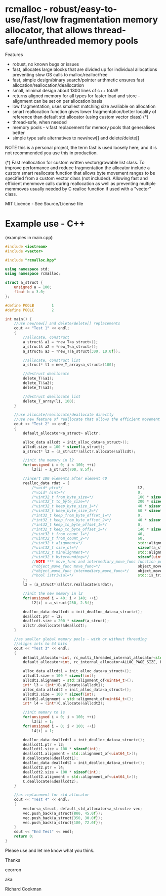 # rcmalloc - robust/easy-to-use/fast/low fragmentation memory allocator, that allows thread-safe/unthreaded memory pools

Features
 - robust, no known bugs or issues
 - fast, allocates large blocks that are divided up for individual allocations preventing slow OS calls to malloc/realloc/free
 - fast, simple design/binary search/pointer arithmetic ensures fast allocation/reallocation/deallocation
 - small, minimal design about 1300 lines of c++ total!!
 - returns aligned memory for all types for faster load and store - alignment can be set on per allocation basis
 - low fragmentation, uses smallest matching size avaliable on allocation
 - smart reallocation function gives lower fragmentation/better locality of reference than default std allocator (using custom vector class) (*)
 - thread-safe, when needed
 - memory pools - v.fast replacement for memory pools that generalises better
 - simple type safe alternatives to new/new[] and delete/delete[]

NOTE this is a personal project, the term fast is used loosely here, and it is not recommended you use this in production.

(*) Fast reallocation for custom written vector/growable list class.
To improve performance and reduce fragmentation the allocator include a custom smart reallocate function that allows byte movement ranges to be specified from a custom vector class (not included). Allowing fast and efficient memmove calls during reallocation as well as preventing multiple memmoves usually needed by C realloc function if used with a "vector" class.

MIT Licence - See Source/License file

# Example use - C++

(examples in main.cpp)

```C++
#include <iostream>
#include <vector>

#include "rcmalloc.hpp"

using namespace std;
using namespace rcmalloc;

struct a_struct {
    unsigned a = 100;
    float b = 3.0;
};

#define POOLB        1
#define POOLC        2

int main() {
    //use new/new[] and delete/delete[] replacements
    cout << "Test 1" << endl;
    {
        //allocate, construct
        a_struct& a1 = *new_T<a_struct>();
        a_struct& a2 = *new_T<a_struct>();
        a_struct& a3 = *new_T(a_struct{300, 10.0f});

        //allocate, construct list
        a_struct* l1 = new_T_array<a_struct>(100);

        //destruct deallocate
        delete_T(&a1);
        delete_T(&a2);
        delete_T(&a3);

        //destruct deallocate list
        delete_T_array(l1, 100);
    }

    //use allocate/reallocate/deallocate directly
    //use new feature of reallocate that allows the efficient movement of memory when reallocating
    cout << "Test 2" << endl;
    {
        default_allocator<a_struct> allctr;

        alloc_data allcdt = init_alloc_data<a_struct>();
        allcdt.size = 100 * sizeof(a_struct);
        a_struct* l2 = (a_struct*)allctr.allocate(&allcdt);

        //init the memory in l2
        for(unsigned i = 0; i < 100; ++i)
            l2[i] = a_struct{700, 8.5f};

        //insert 100 elements after element 40
        realloc_data rdat = {
            /*void* ptr=*/                                  l2,
            /*void* hint=*/                                 0,
            /*uint32_t from_byte_size=*/                    100 * sizeof(a_struct),
            /*uint32_t to_byte_size=*/                      200 * sizeof(a_struct),
            /*uint32_t keep_byte_size_1=*/                  40 * sizeof(a_struct),
            /*uint32_t keep_byte_size_2=*/                  60 * sizeof(a_struct),
            /*int32_t keep_from_byte_offset_1=*/            0,
            /*int32_t keep_from_byte_offset_2=*/            40 * sizeof(a_struct),
            /*int32_t keep_to_byte_offset_1=*/              0,
            /*int32_t keep_to_byte_offset_2=*/              140 * sizeof(a_struct),
            /*uint32_t from_count_1=*/                      40,
            /*uint32_t from_count_2=*/                      60,
            /*uint32_t alignment=*/                         std::alignment_of<a_struct>(),
            /*uint32_t size_of=*/                           sizeof(a_struct),
            /*uint32_t minalignment=*/                      std::alignment_of<uintptr_t>(),
            /*uint32_t byterounding=*/                      sizeof(uintptr_t),
            //NOTE *** move_func and intermediary_move_func function pointers can be 0/NULL if std::is_trivially_copyable<a_struct>::value == true ***
            /*object_move_func move_func=*/                 object_move_generator<a_struct>::object_move,
            /*object_move_func intermediary_move_func=*/    object_move_generator<a_struct>::object_intermediary_move,
            /*bool istrivial=*/                             std::is_trivially_move_constructible<a_struct>::value
        };
        l2 = (a_struct*)allctr.reallocate(&rdat);

        //init the new memory in l2
        for(unsigned i = 40; i < 140; ++i)
            l2[i] = a_struct{250, 2.5f};

        dealloc_data deallcdt = init_dealloc_data<a_struct>();
        deallcdt.ptr = l2;
        deallcdt.size = 200 * sizeof(a_struct);
        allctr.deallocate(&deallcdt);
    }

    //as smaller global memory pools - with or without threading
    //aligns ints to 64 bits
    cout << "Test 3" << endl;
    {
        default_allocator<int, rc_multi_threaded_internal_allocator<std::mutex, ALLOC_PAGE_SIZE, POOLB>> B;
        default_allocator<int, rc_internal_allocator<ALLOC_PAGE_SIZE, POOLC>> C;

        alloc_data allcdt1 = init_alloc_data<a_struct>();
        allcdt1.size = 100 * sizeof(int);
        allcdt1.alignment = std::alignment_of<uint64_t>();
        int* l3 = (int*)B.allocate(&allcdt1);
        alloc_data allcdt2 = init_alloc_data<a_struct>();
        allcdt2.size = 100 * sizeof(int);
        allcdt2.alignment = std::alignment_of<uint64_t>();
        int* l4 = (int*)C.allocate(&allcdt2);

        //init memory to 1s
        for(unsigned i = 0; i < 100; ++i)
            l3[i] = 1;
        for(unsigned i = 0; i < 100; ++i)
            l4[i] = 1;

        dealloc_data deallcdt1 = init_dealloc_data<a_struct>();
        deallcdt1.ptr = l3;
        deallcdt1.size = 100 * sizeof(int);
        deallcdt1.alignment = std::alignment_of<uint64_t>();
        B.deallocate(&deallcdt1);
        dealloc_data deallcdt2 = init_dealloc_data<a_struct>();
        deallcdt2.ptr = l4;
        deallcdt2.size = 100 * sizeof(int);
        deallcdt2.alignment = std::alignment_of<uint64_t>();
        C.deallocate(&deallcdt2);
    }

    //as replacement for std allocator
    cout << "Test 4" << endl;
    {
        vector<a_struct, default_std_allocator<a_struct>> vec;
        vec.push_back(a_struct{800, 45.0f});
        vec.push_back(a_struct{350, 30.0f});
        vec.push_back(a_struct{180, 72.0f});
    }
    cout << "End Test" << endl;
    return 0;
}
```

Please use and let me know what you think.

Thanks

ceorron

aka

Richard Cookman

